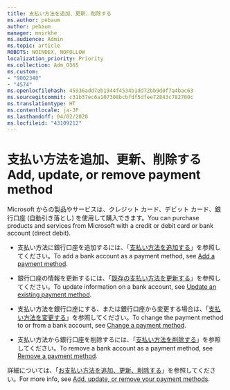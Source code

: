 ```yaml
---
title: 支払い方法を追加、更新、削除する
ms.author: pebaum
author: pebaum
manager: mnirkhe
ms.audience: Admin
ms.topic: article
ROBOTS: NOINDEX, NOFOLLOW
localization_priority: Priority
ms.collection: Adm_O365
ms.custom:
- "9002348"
- "4574"
ms.openlocfilehash: 45936add7eb1944f4534b1dd72bb9d0f7a4bac63
ms.sourcegitcommit: c31b37ec6a107308bcbfdf5dfee72843c782700c
ms.translationtype: HT
ms.contentlocale: ja-JP
ms.lasthandoff: 04/02/2020
ms.locfileid: "43109212"
---
```

# <a name="add-update-or-remove-payment-method"></a><span data-ttu-id="5d5b5-102">支払い方法を追加、更新、削除する</span><span class="sxs-lookup"><span data-stu-id="5d5b5-102">Add, update, or remove payment method</span></span>

<span data-ttu-id="5d5b5-103">Microsoft からの製品やサービスは、クレジット カード、デビット カード、銀行口座 (自動引き落とし) を使用して購入できます。</span><span class="sxs-lookup"><span data-stu-id="5d5b5-103">You can purchase products and services from Microsoft with a credit or debit card or bank account (direct debit).</span></span>

- <span data-ttu-id="5d5b5-104">支払い方法に銀行口座を追加するには、「[支払い方法を追加する](https://docs.microsoft.com/microsoft-365/commerce/billing-and-payments/add-update-or-remove-credit-card-or-bank-account?view=o365-worldwide#add-a-payment-method)」を参照してください。</span><span class="sxs-lookup"><span data-stu-id="5d5b5-104">To add a bank account as a payment method, see [Add a payment method](https://docs.microsoft.com/microsoft-365/commerce/billing-and-payments/add-update-or-remove-credit-card-or-bank-account?view=o365-worldwide#add-a-payment-method).</span></span>

- <span data-ttu-id="5d5b5-105">銀行口座の情報を更新するには、「[既存の支払い方法を更新する](https://docs.microsoft.com/en-us/microsoft-365/commerce/billing-and-payments/add-update-or-remove-credit-card-or-bank-account?view=o365-worldwide#update-an-existing-payment-method)」を参照してください。</span><span class="sxs-lookup"><span data-stu-id="5d5b5-105">To update information on a bank account, see [Update an existing payment method](https://docs.microsoft.com/en-us/microsoft-365/commerce/billing-and-payments/add-update-or-remove-credit-card-or-bank-account?view=o365-worldwide#update-an-existing-payment-method).</span></span>

- <span data-ttu-id="5d5b5-106">支払い方法を銀行口座にする、または銀行口座から変更する場合は、「[支払い方法を変更する](https://docs.microsoft.com/microsoft-365/commerce/billing-and-payments/add-update-or-remove-credit-card-or-bank-account?view=o365-worldwide#change-a-payment-method)」を参照してください。</span><span class="sxs-lookup"><span data-stu-id="5d5b5-106">To change the payment method to or from a bank account, see [Change a payment method](https://docs.microsoft.com/microsoft-365/commerce/billing-and-payments/add-update-or-remove-credit-card-or-bank-account?view=o365-worldwide#change-a-payment-method).</span></span>

- <span data-ttu-id="5d5b5-107">支払い方法から銀行口座を削除するには、「[支払い方法を削除する](https://docs.microsoft.com/microsoft-365/commerce/billing-and-payments/add-update-or-remove-credit-card-or-bank-account?view=o365-worldwide#remove-a-payment-method)」を参照してください。</span><span class="sxs-lookup"><span data-stu-id="5d5b5-107">To remove a bank account as a payment method, see [Remove a payment method](https://docs.microsoft.com/microsoft-365/commerce/billing-and-payments/add-update-or-remove-credit-card-or-bank-account?view=o365-worldwide#remove-a-payment-method).</span></span> 

<span data-ttu-id="5d5b5-108">詳細については、「[お支払い方法を追加、更新、削除する](https://docs.microsoft.com/microsoft-365/commerce/billing-and-payments/add-update-or-remove-credit-card-or-bank-account?view=o365-worldwide)」を参照してください。</span><span class="sxs-lookup"><span data-stu-id="5d5b5-108">For more info, see [Add, update, or remove your payment methods](https://docs.microsoft.com/microsoft-365/commerce/billing-and-payments/add-update-or-remove-credit-card-or-bank-account?view=o365-worldwide).</span></span> 
